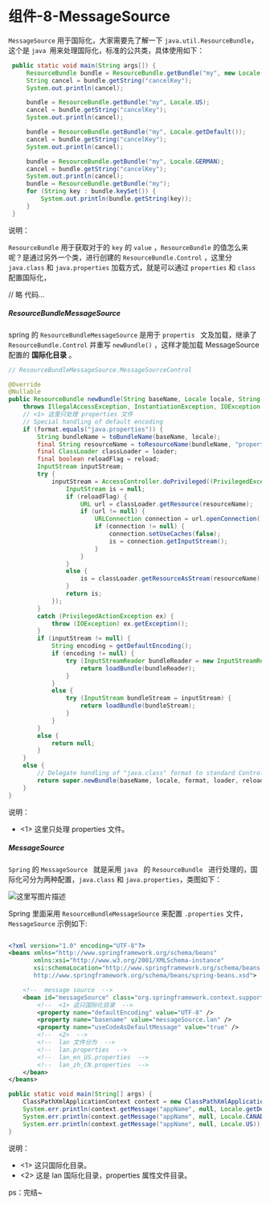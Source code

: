 # 组件-8-MessageSource

`MessageSource` 用于国际化，大家需要先了解一下 `java.util.ResourceBundle`，这个是 `java `用来处理国际化，标准的公共类，具体使用如下：

```java
 public static void main(String args[]) {
     ResourceBundle bundle = ResourceBundle.getBundle("my", new Locale("zh", "CN"));
     String cancel = bundle.getString("cancelKey");
     System.out.println(cancel);

     bundle = ResourceBundle.getBundle("my", Locale.US);
     cancel = bundle.getString("cancelKey");
     System.out.println(cancel);

     bundle = ResourceBundle.getBundle("my", Locale.getDefault());
     cancel = bundle.getString("cancelKey");
     System.out.println(cancel);

     bundle = ResourceBundle.getBundle("my", Locale.GERMAN);
     cancel = bundle.getString("cancelKey");
     System.out.println(cancel);
     bundle = ResourceBundle.getBundle("my");
     for (String key : bundle.keySet()) {
         System.out.println(bundle.getString(key));
     }
 }
```

说明：

`ResourceBundle` 用于获取对于的 `key` 的 `value` ，`ResourceBundle` 的值怎么来呢？是通过另外一个类，进行创建的 `ResourceBundle.Control` ，这里分 `java.class` 和 `java.properties` 加载方式，就是可以通过 `properties` 和 `class` 配置国际化，

// 略 代码...



##### ResourceBundleMessageSource

spring 的 `ResourceBundleMessageSource` 是用于 `propertis ` 文及加载，继承了 `ResourceBundle.Control` 并重写 `newBundle()` ，这样才能加载 MessageSource 配置的 **国际化目录** 。

```java
// ResourceBundleMessageSource.MessageSourceControl

@Override
@Nullable
public ResourceBundle newBundle(String baseName, Locale locale, String format, ClassLoader loader, boolean reload)
    throws IllegalAccessException, InstantiationException, IOException {
    // <1> 这里只处理 properties 文件
    // Special handling of default encoding
    if (format.equals("java.properties")) {
        String bundleName = toBundleName(baseName, locale);
        final String resourceName = toResourceName(bundleName, "properties");
        final ClassLoader classLoader = loader;
        final boolean reloadFlag = reload;
        InputStream inputStream;
        try {
            inputStream = AccessController.doPrivileged((PrivilegedExceptionAction<InputStream>) () -> {
                InputStream is = null;
                if (reloadFlag) {
                    URL url = classLoader.getResource(resourceName);
                    if (url != null) {
                        URLConnection connection = url.openConnection();
                        if (connection != null) {
                            connection.setUseCaches(false);
                            is = connection.getInputStream();
                        }
                    }
                }
                else {
                    is = classLoader.getResourceAsStream(resourceName);
                }
                return is;
            });
        }
        catch (PrivilegedActionException ex) {
            throw (IOException) ex.getException();
        }
        if (inputStream != null) {
            String encoding = getDefaultEncoding();
            if (encoding != null) {
                try (InputStreamReader bundleReader = new InputStreamReader(inputStream, encoding)) {
                    return loadBundle(bundleReader);
                }
            }
            else {
                try (InputStream bundleStream = inputStream) {
                    return loadBundle(bundleStream);
                }
            }
        }
        else {
            return null;
        }
    }
    else {
        // Delegate handling of "java.class" format to standard Control
        return super.newBundle(baseName, locale, format, loader, reload);
    }
}
```

说明：

- <1> 这里只处理 properties 文件。



##### MessageSource

`Spring` 的 `MessageSource ` 就是采用 `java ` 的  `ResourceBundle ` 进行处理的，国际化可分为两种配置，`java.class` 和 `java.properties`，类图如下：

![这里写图片描述](https://img-blog.csdn.net/20180114213555035?watermark/2/text/aHR0cDovL2Jsb2cuY3Nkbi5uZXQvbXVwZW5nZmVpNjY4OA==/font/5a6L5L2T/fontsize/400/fill/I0JBQkFCMA==/dissolve/70/gravity/SouthEast)



Spring 里面采用 `ResourceBundleMessageSource` 来配置 `.properties` 文件， `MessageSource` 示例如下: 

```XML

<?xml version="1.0" encoding="UTF-8"?>
<beans xmlns="http://www.springframework.org/schema/beans"
	   xmlns:xsi="http://www.w3.org/2001/XMLSchema-instance"
	   xsi:schemaLocation="http://www.springframework.org/schema/beans
       http://www.springframework.org/schema/beans/spring-beans.xsd">

	<!--  message source  -->
	<bean id="messageSource" class="org.springframework.context.support.ResourceBundleMessageSource">
        <!--  <1> 这只国际化目录  -->
		<property name="defaultEncoding" value="UTF-8" />
        <property name="basename" value="messageSource.lan" />
		<property name="useCodeAsDefaultMessage" value="true" />
        <!--  <2>  -->
        <!--  lan 文件分为  -->
        <!--  lan.properties  -->
        <!--  lan_en_US.properties  -->
        <!--  lan_zh_CN.properties  -->
	</bean>
</beans>
```

```java
public static void main(String[] args) {
    ClassPathXmlApplicationContext context = new ClassPathXmlApplicationContext("messageSource/message-source.xml");
    System.err.println(context.getMessage("appName", null, Locale.getDefault()));
    System.err.println(context.getMessage("appName", null, Locale.CANADA));
    System.err.println(context.getMessage("appName", null, Locale.US));
}
```

说明：

- <1> 这只国际化目录。
- <2> 这是 lan 国际化目录，properties 属性文件目录。





ps：完结~





